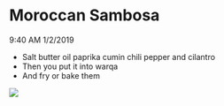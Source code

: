 Moroccan Sambosa
================

9:40 AM 1/2/2019

-   Salt butter oil paprika cumin chili pepper and cilantro
-   Then you put it into warqa
-   And fry or bake them

![](sambosa.jpeg)

